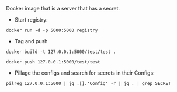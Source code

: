 Docker image that is a server that has a secret.

* Start registry:

`docker run -d -p 5000:5000 registry`

* Tag and push

`docker build -t 127.0.0.1:5000/test/test .`

`docker push 127.0.0.1:5000/test/test`

* Pillage the configs and search for secrets in their Configs:

`pilreg 127.0.0.1:5000 | jq .[].'Config' -r | jq . | grep SECRET`


